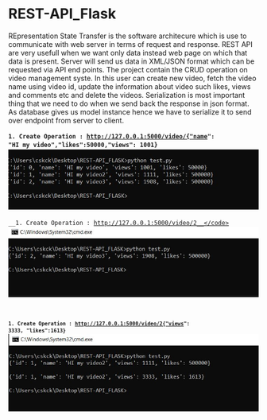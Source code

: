 # REST-API_Flask

REpresentation State Transfer is the software architecure which is use to communicate with web server in terms of request and response. REST API are very usefull when we want only data instead web page on which that data is present. Server will send us data in XML/JSON format which can be requested via API end points. The project contain the CRUD operation on video management syste. In this user can create new video, fetch the video name using video id, update the information about video such likes, views and comments etc and delete the videos. Serialization is most important thing that we need to do when we send back the response in json format. As database gives us model instance hence we have to serialize it to send over endpoint from server to client.

<code>__1. Create Operation : http://127.0.0.1:5000/video/{"name": "HI my video","likes":50000,"views": 1001}__</code>
![Alt text](/img/create.JPG?raw=true "Create Operation")

<code>__1. Create Operation : http://127.0.0.1:5000/video/2__</code>
![Alt text](/img/Retrieve.JPG?raw=true "Retrieve Operation")

<code>__1. Create Operation : http://127.0.0.1:5000/video/2{"views": 3333, "likes":1613}__</code>
![Alt text](/img/Update.JPG?raw=true "Retrieve Operation")
